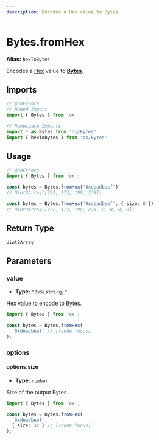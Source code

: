 ```yaml
---
description: Encodes a Hex value to Bytes.
---
```


# Bytes.fromHex

**Alias:** `hexToBytes`

Encodes a [Hex](#TODO) value to **[Bytes](/api/bytes)**.

## Imports

```ts twoslash
// @noErrors
// Named Import 
import { Bytes } from 'ox'

// Namespace Imports
import * as Bytes from 'ox/Bytes'
import { hexToBytes } from 'ox/Bytes'
```

## Usage

```ts twoslash
// @noErrors
import { Bytes } from 'ox';

const bytes = Bytes.fromHex('0xdeadbeef')
// Uint8Array([222, 173, 190, 239])

const bytes = Bytes.fromHex('0xdeadbeef', { size: 8 })
// Uint8Array([222, 173, 190, 239, 0, 0, 0, 0])
```

## Return Type

`Uint8Array`

## Parameters

### value

- **Type:** `"0x${string}"`

Hex value to encode to Bytes.

```ts twoslash
import { Bytes } from 'ox';

const bytes = Bytes.fromHex(
  '0xdeadbeef' // [!code focus]
);
```

### options

#### options.size

- **Type:** `number`

Size of the output Bytes.

```ts twoslash
import { Bytes } from 'ox';

const bytes = Bytes.fromHex(
  '0xdeadbeef',
  { size: 32 } // [!code focus]
);
```